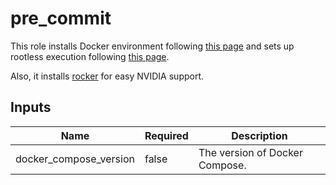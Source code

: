 # pre_commit

This role installs Docker environment following [this page](https://docs.docker.com/engine/install/ubuntu/) and sets up rootless execution following [this page](https://docs.docker.com/engine/install/linux-postinstall/).

Also, it installs [rocker](https://github.com/osrf/rocker) for easy NVIDIA support.

## Inputs

| Name                   | Required | Description                    |
| ---------------------- | -------- | ------------------------------ |
| docker_compose_version | false    | The version of Docker Compose. |
